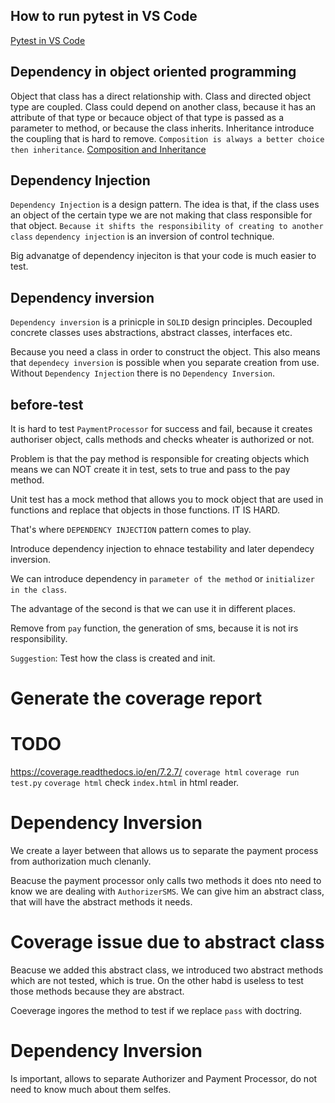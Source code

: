 ## How to run pytest in VS Code

[Pytest in VS Code](https://pytest-with-eric.com/introduction/how-to-run-pytest-in-vscode/)



## Dependency in object oriented programming
Object that class has a direct relationship with.
Class and directed object type are coupled.
Class could depend on another class, because it has an attribute of that type
or becauce object of that type is passed as a parameter to method,
or because the class inherits.
Inheritance introduce the coupling that is hard to remove.
`Composition is always a better choice then inheritance`.
[Composition and Inheritance](https://realpython.com/inheritance-composition-python/#composition-in-python)

## Dependency Injection
`Dependency Injection` is a design pattern.
The idea is that,
if the class uses an object of the certain type
we are not making that class responsible for that object.
`Because it shifts the responsibility of creating to another class`
`dependency injection` is an inversion of control technique.

Big advanatge of dependency injeciton is that your code is much easier to test.

## Dependency inversion
`Dependency inversion` is a prinicple in `SOLID` design principles.
Decoupled concrete classes uses abstractions, abstract classes, interfaces etc.

Because you need a class in order to construct the object.
This also means that `dependecy inversion` is possible when you
separate creation from use.
Without `Dependency Injection` there is no `Dependency Inversion`.



## before-test

It is hard to test `PaymentProcessor` for success and fail,
because it creates authoriser object, calls methods and
checks wheater is authorized or not.

Problem is that
the pay method is responsible for creating objects
which means we can NOT create it in test,
sets to true and pass to the pay method.

Unit test has a mock method that allows you
to mock object that are used in functions
and replace that objects in those functions.
IT IS HARD.

That's where `DEPENDENCY INJECTION` pattern comes to play.

Introduce dependency injection to
ehnace testability and later dependecy inversion.

We can introduce dependency in
`parameter of the method` or
`initializer in the class`.

The advantage of the second is that we can use it in different places.

Remove from `pay` function, the generation of sms,
because it is not irs responsibility.

`Suggestion`:
Test how the class is created and init.

# Generate the coverage report
# TODO 
https://coverage.readthedocs.io/en/7.2.7/
`coverage html`
`coverage run test.py`
`coverage html`
check `index.html` in html reader.

# Dependency Inversion 

We create a layer between that allows us to separate 
the payment process from 
authorization 
much clenanly.

Beacuse the payment processor only calls two methods it does nto need to 
know we are dealing with `AuthorizerSMS`.
We can give him an abstract class, that will have the abstract methods it needs.

# Coverage issue due to abstract class
Beacuse we added this abstract class, we introduced two
abstract methods which are not tested, which is true.
On the other habd is useless to test those methods because they are abstract.

Coeverage ingores the method to test 
if we replace `pass` with doctring.

# Dependency Inversion
Is important, allows to separate Authorizer and Payment Processor, 
do not need to know much about them selfes.

